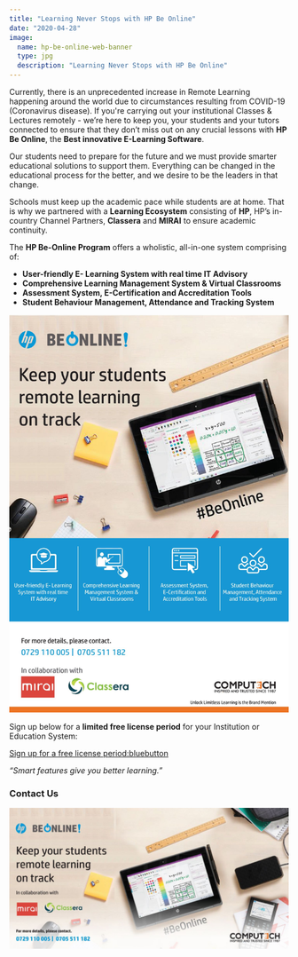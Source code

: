 ```yaml
---
title: "Learning Never Stops with HP Be Online"
date: "2020-04-28"
image:
  name: hp-be-online-web-banner
  type: jpg
  description: "Learning Never Stops with HP Be Online"
---
```


Currently, there is an unprecedented increase in Remote Learning happening around the world due to circumstances resulting from COVID-19 (Coronavirus disease). If you're carrying out your institutional Classes & Lectures remotely - we’re here to keep you, your students and your tutors connected to ensure that they don’t miss out on any crucial lessons with __HP Be Online__, the __Best innovative E-Learning Software__.

Our students need to prepare for the future and we must provide smarter educational solutions to support them. Everything can be changed in the educational process for the better, and we desire to be the leaders in that change.

Schools must keep up the academic pace while students are at home. That is why we partnered with a __Learning Ecosystem__ consisting of __HP__, HP’s in-country Channel Partners, __Classera__ and __MIRAI__ to ensure academic continuity.

The __HP Be-Online Program__ offers a wholistic, all-in-one system comprising of:

- __User-friendly E- Learning System with real time IT Advisory__
- __Comprehensive Learning Management System & Virtual Classrooms__
- __Assessment System, E-Certification and Accreditation Tools__
- __Student Behaviour Management, Attendance and Tracking System__

![](/assets/news/hp-BeOnline-static-mailler.jpg)
 
Sign up below for a __limited free license period__ for your Institution or Education System:

[Sign up for a free license period:bluebutton](https://forms.office.com/Pages/ResponsePage.aspx?id=-xWXcurnFEC7SOs2nD7iJaISfZVdKdZCtI07wOwEbLFUMlc4VDdWUEdQOUFaRkFPNTlRV1JITlNXWC4u)

_“Smart features give you better learning.”_

### Contact Us

![](/assets/news/hp-be-online-mailler-footer.jpg)
 